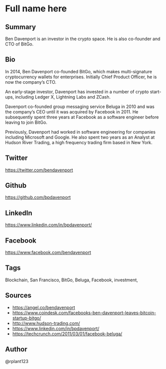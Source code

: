 # Full name here

## Summary
Ben Davenport is an investor in the crypto space. He is also co-founder and CTO of BitGo.

## Bio
In 2014, Ben Davenport co-founded BitGo, which makes multi-signature cryptocurrency wallets for enterprises. Initially Chief Product Officer, he is now the company’s CTO. 

An early-stage investor, Davenport has invested in a number of crypto start-ups, including Ledger X, Lightning Labs and ZCash.

Davenport co-founded group messaging service Beluga in 2010 and was the company’s CEO until it was acquired by Facebook in 2011. He subsequently spent three years at Facebook as a software engineer before leaving to join BitGo. 

Previously, Davenport had worked in software engineering for companies including Microsoft and Google. He also spent two years as an Analyst at Hudson River Trading, a high frequency trading firm based in New York. 

## Twitter
https://twitter.com/bendavenport

## Github
https://github.com/bpdavenport

## LinkedIn
https://www.linkedin.com/in/bpdavenport/

## Facebook
https://www.facebook.com/bendavenport

## Tags
Blockchain, San Francisco, BitGo, Beluga, Facebook, investment,

## Sources
- https://angel.co/bendavenport
- https://www.coindesk.com/facebooks-ben-davenport-leaves-bitcoin-startup-bitgo/
- http://www.hudson-trading.com/
- https://www.linkedin.com/in/bpdavenport/
- https://techcrunch.com/2011/03/01/facebook-beluga/

## Author
@rplant123
